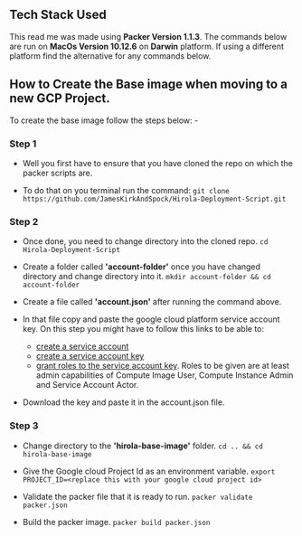 ## Tech Stack Used

This read me was made using **Packer Version 1.1.3**.
The commands below are run on **MacOs Version 10.12.6** on **Darwin** platform.
If using a different platform find the alternative for any commands below.

## How to Create the Base image when moving to a new GCP Project.

To create the base image follow the steps below: -


### Step 1

* Well you first have to ensure that you have cloned the repo on which the packer scripts are. 


* To do that on you terminal run the command: `git clone https://github.com/JamesKirkAndSpock/Hirola-Deployment-Script.git`

### Step 2

* Once done, you need to change directory into the cloned repo. `cd Hirola-Deployment-Script`

* Create a folder called **'account-folder'** once you have changed directory and change directory into it. `mkdir account-folder && cd account-folder`

* Create a file called **'account.json'** after running the command above.

* In that file copy and paste the google cloud platform service account key. On this step you might have to follow this links to be able to:
    * [create a service account](https://cloud.google.com/iam/docs/creating-managing-service-accounts)
    * [create a service account key](https://cloud.google.com/iam/docs/creating-managing-service-account-keys)
    * [grant roles to the service account key](https://cloud.google.com/iam/docs/granting-roles-to-service-accounts). Roles to be given are at least admin capabilities of Compute Image User, Compute Instance Admin and Service Account Actor.


* Download the key and paste it in the account.json file.


### Step 3

* Change directory to the **'hirola-base-image'** folder.
`cd .. && cd hirola-base-image`

* Give the Google cloud Project Id as an environment variable. `export PROJECT_ID=<replace this with your google cloud project id>`

* Validate the packer file that it is ready to run. `packer validate packer.json`

* Build the packer image. `packer build packer.json`








